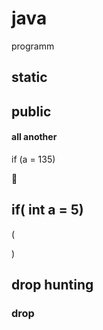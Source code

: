 # java
programm

## static

## public



#### all another 

if (a = 135)

🥇

## if( int a = 5)

(



)

## drop hunting

### drop
